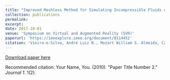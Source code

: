 ```yaml
---
title: "Improved Meshless Method for Simulating Incompressible Fluids on GPU"
collection: publications
permalink: 
excerpt: 
date: 2017-10-01
venue: 'Symposium on Virtual and Augmented Reality (SVR)'
paperurl: 'https://ieeexplore.ieee.org/document/8114452'
citation: 'Vieira-e-Silva, André Luiz B., Mozart William S. Almeida, Caio Brito, and Veronica Teichrieb. "Improved meshless method for simulating incompressible fluids on GPU." In <i>2017 19th Symposium on Virtual and Augmented Reality (SVR)</i>, pp. 297-308. IEEE, 2017.'
---
```



[Download paper here](https://www.researchgate.net/publication/321174928_Improved_Meshless_Method_for_Simulating_Incompressible_Fluids_on_GPU)

Recommended citation: Your Name, You. (2010). "Paper Title Number 2." <i>Journal 1</i>. 1(2).